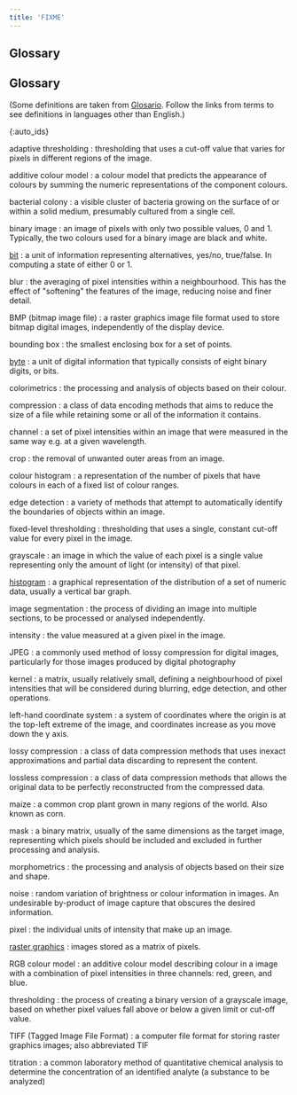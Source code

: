 ```yaml
---
title: 'FIXME'
---
```


## Glossary

## Glossary

(Some definitions are taken from [Glosario](https://glosario.carpentries.org).
Follow the links from terms to see definitions in languages other than English.)

{:auto\_ids}

adaptive thresholding
:   thresholding that uses a cut-off value that varies for pixels in different regions of the image.

additive colour model
:   a colour model that predicts the appearance of colours by summing the numeric representations of the component colours.

bacterial colony
:   a visible cluster of bacteria growing on the surface of or within a solid medium, presumably cultured from a single cell.

binary image
:   an image of pixels with only two possible values, 0 and 1. Typically, the two colours used for a binary image are black and white.

[bit](https://glosario.carpentries.org/en/#bit)
:   a unit of information representing alternatives, yes/no, true/false. In computing a state of either 0 or 1.

blur
:   the averaging of pixel intensities within a neighbourhood. This has the effect of "softening" the features of the image, reducing noise and finer detail.

BMP (bitmap image file)
:   a raster graphics image file format used to store bitmap digital images, independently of the display device.

bounding box
:   the smallest enclosing box for a set of points.

[byte](https://glosario.carpentries.org/en/#byte)
:   a unit of digital information that typically consists of eight binary digits, or bits.

colorimetrics
:   the processing and analysis of objects based on their colour.

compression
:   a class of data encoding methods that aims to reduce the size of a file while retaining some or all of the information it contains.

channel
:   a set of pixel intensities within an image that were measured in the same way e.g. at a given wavelength.

crop
:   the removal of unwanted outer areas from an image.

colour histogram
:   a representation of the number of pixels that have colours in each of a fixed list of colour ranges.

edge detection
:   a variety of methods that attempt to automatically identify the boundaries of objects within an image.

fixed-level thresholding
:   thresholding that uses a single, constant cut-off value for every pixel in the image.

grayscale
:   an image in which the value of each pixel is a single value representing only the amount of light (or intensity) of that pixel.

[histogram](https://glosario.carpentries.org/en/#histogram)
:   a graphical representation of the distribution of a set of numeric data, usually a vertical bar graph.

image segmentation
:   the process of dividing an image into multiple sections, to be processed or analysed independently.

intensity
:   the value measured at a given pixel in the image.

JPEG
:   a commonly used method of lossy compression for digital images, particularly for those images produced by digital photography

kernel
:   a matrix, usually relatively small, defining a neighbourhood of pixel intensities that will be considered during blurring, edge detection, and other operations.

left-hand coordinate system
:   a system of coordinates where the origin is at the top-left extreme of the image, and coordinates increase as you move down the y axis.

lossy compression
:   a class of data compression methods that uses inexact approximations and partial data discarding to represent the content.

lossless compression
:   a class of data compression methods that allows the original data to be perfectly reconstructed from the compressed data.

maize
:   a common crop plant grown in many regions of the world. Also known as corn.

mask
:   a binary matrix, usually of the same dimensions as the target image, representing which pixels should be included and excluded in further processing and analysis.

morphometrics
:   the processing and analysis of objects based on their size and shape.

noise
:   random variation of brightness or colour information in images. An undesirable by-product of image capture that obscures the desired information.

pixel
:   the individual units of intensity that make up an image.

[raster graphics](https://glosario.carpentries.org/en/#raster_image)
:   images stored as a matrix of pixels.

RGB colour model
:   an additive colour model describing colour in a image with a combination of pixel intensities in three channels: red, green, and blue.

thresholding
:   the process of creating a binary version of a grayscale image, based on whether pixel values fall above or below a given limit or cut-off value.

TIFF (Tagged Image File Format)
:   a computer file format for storing raster graphics images; also
abbreviated TIF

titration
:  a common laboratory method of quantitative chemical analysis to determine the concentration of an identified analyte (a substance to be analyzed)


